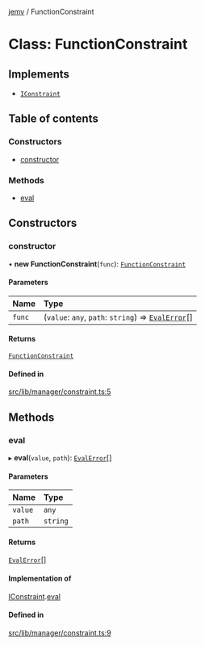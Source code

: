 [jemv](../README.md) / FunctionConstraint

# Class: FunctionConstraint

## Implements

- [`IConstraint`](../interfaces/IConstraint.md)

## Table of contents

### Constructors

- [constructor](FunctionConstraint.md#constructor)

### Methods

- [eval](FunctionConstraint.md#eval)

## Constructors

### constructor

• **new FunctionConstraint**(`func`): [`FunctionConstraint`](FunctionConstraint.md)

#### Parameters

| Name | Type |
| :------ | :------ |
| `func` | (`value`: `any`, `path`: `string`) => [`EvalError`](../interfaces/EvalError.md)[] |

#### Returns

[`FunctionConstraint`](FunctionConstraint.md)

#### Defined in

[src/lib/manager/constraint.ts:5](https://github.com/data7expressions/jemv/blob/8fc7e43bbe8003ed3c89190ec9032f686bac5421/src/lib/manager/constraint.ts#L5)

## Methods

### eval

▸ **eval**(`value`, `path`): [`EvalError`](../interfaces/EvalError.md)[]

#### Parameters

| Name | Type |
| :------ | :------ |
| `value` | `any` |
| `path` | `string` |

#### Returns

[`EvalError`](../interfaces/EvalError.md)[]

#### Implementation of

[IConstraint](../interfaces/IConstraint.md).[eval](../interfaces/IConstraint.md#eval)

#### Defined in

[src/lib/manager/constraint.ts:9](https://github.com/data7expressions/jemv/blob/8fc7e43bbe8003ed3c89190ec9032f686bac5421/src/lib/manager/constraint.ts#L9)
